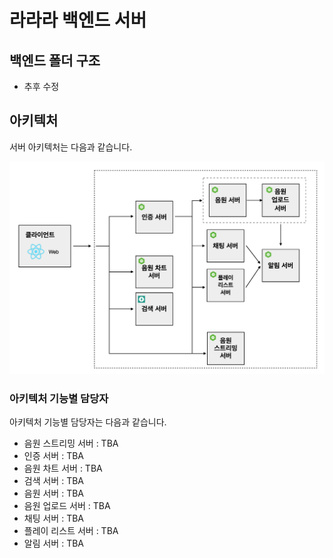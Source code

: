# 라라라 백엔드 서버

## 백엔드 폴더 구조
* 추후 수정

## 아키텍처
서버 아키텍처는 다음과 같습니다.

![아키텍처](./images/architecture.png)

### 아키텍처 기능별 담당자
아키텍처 기능별 담당자는 다음과 같습니다.

* 음원 스트리밍 서버 : TBA
* 인증 서버 : TBA
* 음원 차트 서버 : TBA 
* 검색 서버 : TBA
* 음원 서버 : TBA
* 음원 업로드 서버 : TBA
* 채팅 서버 : TBA
* 플레이 리스트 서버 : TBA
* 알림 서버 : TBA